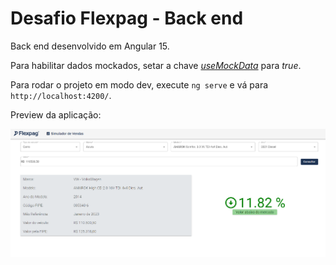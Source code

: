 # Desafio Flexpag - Back end

Back end desenvolvido em Angular 15.

Para habilitar dados mockados, setar a chave [_useMockData_](https://github.com/gabrielmmats/flexpag-desafio-frontend-gabriel-mendes/blob/main/src/app/core/services/config.json) para _true_.

Para rodar o projeto em modo dev, execute `ng serve` e vá para `http://localhost:4200/`.

Preview da aplicação:

<img src="./contents/preview.png" alt="screenshot" width="800"/>